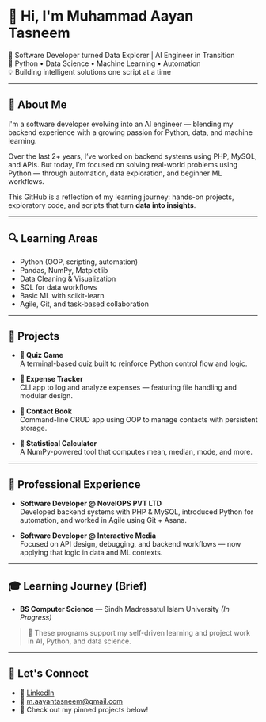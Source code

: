 # 👋 Hi, I'm Muhammad Aayan Tasneem

🎯 Software Developer turned Data Explorer | AI Engineer in Transition  
🐍 Python • Data Science • Machine Learning • Automation  
💡 Building intelligent solutions one script at a time

---

## 🧠 About Me

I'm a software developer evolving into an AI engineer — blending my backend experience with a growing passion for Python, data, and machine learning.

Over the last 2+ years, I’ve worked on backend systems using PHP, MySQL, and APIs. But today, I’m focused on solving real-world problems using Python — through automation, data exploration, and beginner ML workflows.

This GitHub is a reflection of my learning journey: hands-on projects, exploratory code, and scripts that turn **data into insights**.

---

## 🔍 Learning Areas

- Python (OOP, scripting, automation)
- Pandas, NumPy, Matplotlib
- Data Cleaning & Visualization
- SQL for data workflows
- Basic ML with scikit-learn
- Agile, Git, and task-based collaboration

---

## 📂 Projects

- **🧠 Quiz Game**  
  A terminal-based quiz built to reinforce Python control flow and logic.

- **💸 Expense Tracker**  
  CLI app to log and analyze expenses — featuring file handling and modular design.

- **📇 Contact Book**  
  Command-line CRUD app using OOP to manage contacts with persistent storage.

- **📐 Statistical Calculator**  
  A NumPy-powered tool that computes mean, median, mode, and more.

---

## 💼 Professional Experience

- **Software Developer @ NovelOPS PVT LTD**  
  Developed backend systems with PHP & MySQL, introduced Python for automation, and worked in Agile using Git + Asana.

- **Software Developer @ Interactive Media**  
  Focused on API design, debugging, and backend workflows — now applying that logic in data and ML contexts.

---

## 🎓 Learning Journey (Brief)

- **BS Computer Science** — Sindh Madressatul Islam University *(In Progress)*

> 🧠 These programs support my self-driven learning and project work in AI, Python, and data science.

---

## 🤝 Let's Connect

- 💼 [LinkedIn](https://www.linkedin.com/in/muhammadaayantasneem)  
- 📧 m.aayantasneem@gmail.com  
- 🔗 Check out my pinned projects below!
